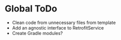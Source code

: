 # Global ToDo
* Clean code from unnecessary files from template
* Add an agnostic interface to RetrofitService
* Create Gradle modules?